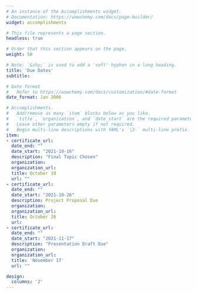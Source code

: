 ```yaml
---
# An instance of the Accomplishments widget.
# Documentation: https://wowchemy.com/docs/page-builder/
widget: accomplishments

# This file represents a page section.
headless: true

# Order that this section appears on the page.
weight: 50

# Note: `&shy;` is used to add a 'soft' hyphen in a long heading.
title: 'Due Dates'
subtitle:

# Date format
#   Refer to https://wowchemy.com/docs/customization/#date-format
date_format: Jan 2006

# Accomplishments.
#   Add/remove as many `item` blocks below as you like.
#   `title`, `organization`, and `date_start` are the required parameters.
#   Leave other parameters empty if not required.
#   Begin multi-line descriptions with YAML's `|2-` multi-line prefix.
item:
- certificate_url: 
  date_end: ""
  date_start: "2021-10-16"
  description: "Final Topic Chosen"
  organization: 
  organization_url: 
  title: October 10
  url: ""
- certificate_url: 
  date_end: ""
  date_start: "2021-10-26"
  description: Project Proposal Due
  organization: 
  organization_url: 
  title: October 26
  url: 
- certificate_url: 
  date_end: ""
  date_start: "2021-11-17"
  description: "Presentation Draft Due"
  organization: 
  organization_url: 
  title: 'November 17'
  url: ""

design:
  columns: '2' 
---
```

